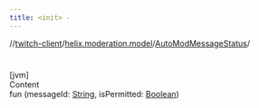 ```yaml
---
title: <init> -
---
```

//[twitch-client](../../index.md)/[helix.moderation.model](../index.md)/[AutoModMessageStatus](index.md)/[<init>](-init-.md)



# <init>  
[jvm]  
Content  
fun [<init>](-init-.md)(messageId: [String](https://kotlinlang.org/api/latest/jvm/stdlib/kotlin/-string/index.html), isPermitted: [Boolean](https://kotlinlang.org/api/latest/jvm/stdlib/kotlin/-boolean/index.html))  



